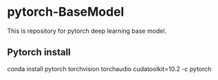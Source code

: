 # pytorch-BaseModel
This is repository for pytorch deep learning base model.

## Pytorch install
conda install pytorch torchvision torchaudio cudatoolkit=10.2 -c pytorch
